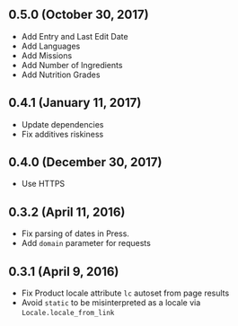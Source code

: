 ## 0.5.0 (October 30, 2017) ##

* Add Entry and Last Edit Date
* Add Languages
* Add Missions
* Add Number of Ingredients
* Add Nutrition Grades

## 0.4.1 (January 11, 2017) ##

* Update dependencies
* Fix additives riskiness

## 0.4.0 (December 30, 2017) ##

* Use HTTPS

## 0.3.2 (April 11, 2016) ##

* Fix parsing of dates in Press.
* Add `domain` parameter for requests

## 0.3.1 (April 9, 2016) ##

*   Fix Product locale attribute `lc` autoset from page results
*   Avoid `static` to be misinterpreted as a locale via `Locale.locale_from_link`
